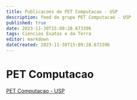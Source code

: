 ```yaml
---
title: Publicacoes de PET Computacao - USP 
description: feed do grupo PET Computacao - USP
published: true
date: 2023-11-30T15:09:28.673396
tags: Ciencias Exatas e da Terra
editor: markdown
dateCreated: 2023-11-30T15:09:28.673396
---
```


# PET Computacao
[PET Computacao - USP](/grupo/245PETComputacaoUSP.md)